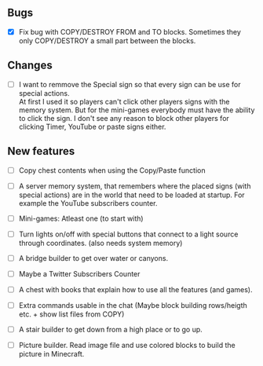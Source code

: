 ## Bugs ##
- [x] Fix bug with COPY/DESTROY FROM and TO blocks. Sometimes they only COPY/DESTROY a small part between the blocks.

## Changes ##
- [ ] I want to remmove the Special sign so that every sign can be use for special actions.\
At first I used it so players can't click other players signs with the memory system. But for the mini-games everybody must have the ability to click the sign. I don't see any reason to block other players for clicking Timer, YouTube or paste signs either.


## New features ##
- [ ] Copy chest contents when using the Copy/Paste function
- [ ] A server memory system, that remembers where the placed signs (with special actions) are in the world that need to be loaded at startup. For example the YouTube subscribers counter.
- [ ] Mini-games: Atleast one (to start with)
- [ ] Turn lights on/off with special buttons that connect to a light source through coordinates. (also needs system memory)
- [ ] A bridge builder to get over water or canyons.
- [ ] Maybe a Twitter Subscribers Counter
- [ ] A chest with books that explain how to use all the features (and games).
- [ ] Extra commands usable in the chat (Maybe block building rows/heigth etc. + show list files from COPY)
- [ ] A stair builder to get down from a high place or to go up.
- [ ] Picture builder. Read image file and use colored blocks to build the picture in Minecraft.

